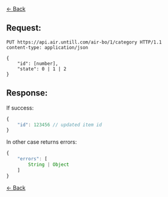 [← Back](README.md)

## Request:

```http
PUT https://api.air.untill.com/air-bo/1/category HTTP/1.1
content-type: application/json

{
    "id": [number],
    "state": 0 | 1 | 2
}
```

## Response: 

If success:

```javascript
{
    "id": 123456 // updated item id
}
```
In other case returns errors:

```javascript
{
    "errors": [
        String | Object
    ]
}
```

[← Back](README.md)